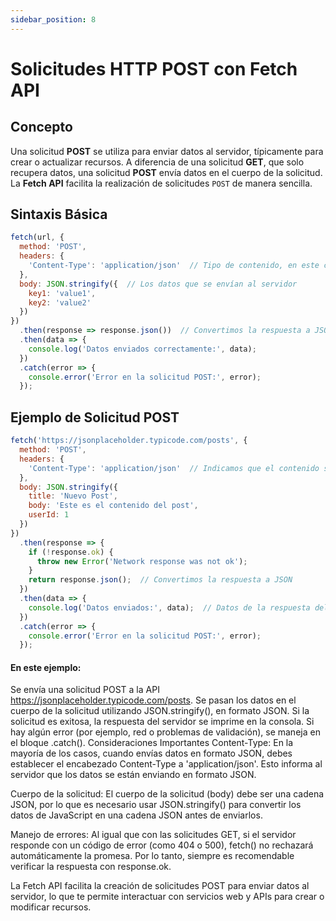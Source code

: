 ```yaml
---
sidebar_position: 8
---
```

# Solicitudes HTTP POST con Fetch API

## Concepto

Una solicitud **POST** se utiliza para enviar datos al servidor, típicamente para crear o actualizar recursos. A diferencia de una solicitud **GET**, que solo recupera datos, una solicitud **POST** envía datos en el cuerpo de la solicitud. La **Fetch API** facilita la realización de solicitudes `POST` de manera sencilla.

## Sintaxis Básica

```js
fetch(url, {
  method: 'POST',
  headers: {
    'Content-Type': 'application/json'  // Tipo de contenido, en este caso JSON
  },
  body: JSON.stringify({  // Los datos que se envían al servidor
    key1: 'value1',
    key2: 'value2'
  })
})
  .then(response => response.json())  // Convertimos la respuesta a JSON
  .then(data => {
    console.log('Datos enviados correctamente:', data);
  })
  .catch(error => {
    console.error('Error en la solicitud POST:', error);
  });
  ```
## Ejemplo de Solicitud POST
```js
fetch('https://jsonplaceholder.typicode.com/posts', {
  method: 'POST',
  headers: {
    'Content-Type': 'application/json'  // Indicamos que el contenido será JSON
  },
  body: JSON.stringify({
    title: 'Nuevo Post',
    body: 'Este es el contenido del post',
    userId: 1
  })
})
  .then(response => {
    if (!response.ok) {
      throw new Error('Network response was not ok');
    }
    return response.json();  // Convertimos la respuesta a JSON
  })
  .then(data => {
    console.log('Datos enviados:', data);  // Datos de la respuesta del servidor
  })
  .catch(error => {
    console.error('Error en la solicitud POST:', error);
  });
  ```
#### En este ejemplo:

Se envía una solicitud POST a la API https://jsonplaceholder.typicode.com/posts.
Se pasan los datos en el cuerpo de la solicitud utilizando JSON.stringify(), en formato JSON.
Si la solicitud es exitosa, la respuesta del servidor se imprime en la consola.
Si hay algún error (por ejemplo, red o problemas de validación), se maneja en el bloque .catch().
Consideraciones Importantes
Content-Type: En la mayoría de los casos, cuando envías datos en formato JSON, debes establecer el encabezado Content-Type a 'application/json'. Esto informa al servidor que los datos se están enviando en formato JSON.

Cuerpo de la solicitud: El cuerpo de la solicitud (body) debe ser una cadena JSON, por lo que es necesario usar JSON.stringify() para convertir los datos de JavaScript en una cadena JSON antes de enviarlos.

Manejo de errores: Al igual que con las solicitudes GET, si el servidor responde con un código de error (como 404 o 500), fetch() no rechazará automáticamente la promesa. Por lo tanto, siempre es recomendable verificar la respuesta con response.ok.

La Fetch API facilita la creación de solicitudes POST para enviar datos al servidor, lo que te permite interactuar con servicios web y APIs para crear o modificar recursos.